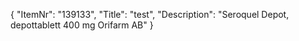 {
  "ItemNr": "139133",
  "Title": "test",
  "Description": "Seroquel Depot, depottablett 400 mg Orifarm AB"
}